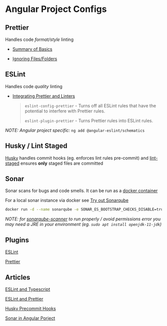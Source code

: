 # Angular Project Configs

## Prettier

Handles code _format/style_ linting

- [Summary of Basics](https://prettier.io/docs/en/ignore.html)

- [Ignoring Files/Folders](https://prettier.io/docs/en/ignore.html)

## ESLint

Handles code _quality_ linting

- [Integrating Prettier and Linters](https://prettier.io/docs/en/integrating-with-linters.html)

  > `eslint-config-prettier` - Turns off all ESLint rules that have the potential to interfere with Prettier rules.
  >
  > `eslint-plugin-prettier` - Turns Prettier rules into ESLint rules.

_NOTE: Angular project specific:_
`ng add @angular-eslint/schematics`

## Husky / Lint Staged

[Husky](https://www.npmjs.com/package/husky) handles commit hooks (eg. enforces lint rules pre-commit) and [lint-staged](https://www.npmjs.com/package/lint-staged) ensures **only** staged files are committed

## Sonar

Sonar scans for bugs and code smells. It can be run as a [docker container](https://hub.docker.com/_/sonarqube)

For a local sonar instance via docker see [Try out Sonarqube](https://docs.sonarqube.org/latest/try-out-sonarqube/)

```bash
docker run -d --name sonarqube -e SONAR_ES_BOOTSTRAP_CHECKS_DISABLE=true -p 9000:9000 sonarqube:latest
```

_NOTE: for [sonarqube-scanner](https://www.npmjs.com/package/sonarqube-scanner) to run properly / avoid permissions error you may need a JRE in your environment (eg. `sudo apt install openjdk-11-jdk`)_

## Plugins

[ESLint](https://marketplace.visualstudio.com/items?itemName=dbaeumer.vscode-eslint)

[Prettier](https://marketplace.visualstudio.com/items?itemName=esbenp.prettier-vscode)

## Articles

[ESLint and Typescript](https://khalilstemmler.com/blogs/typescript/eslint-for-typescript/)

[ESLint and Prettier](https://khalilstemmler.com/blogs/tooling/prettier/)

[Husky Precommit Hooks](https://khalilstemmler.com/blogs/tooling/enforcing-husky-precommit-hooks/)

[Sonar in Angular Porject](https://medium.com/beingcoders/setup-sonarqube-with-angular-project-in-6-minutes-57a87b3ca8c4)
